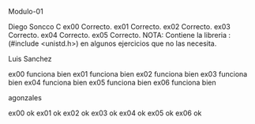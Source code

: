 Modulo-01

Diego Soncco C
ex00 Correcto. 
ex01 Correcto.
ex02 Correcto.
ex03 Correcto.
ex04 Correcto.
ex05 Correcto.
NOTA: Contiene la libreria :(#include <unistd.h>) en algunos ejercicios que no las necesita.


Luis Sanchez

ex00 funciona bien 
ex01 funciona bien 
ex02 funciona bien 
ex03 funciona bien 
ex04 funciona bien 
ex05 funciona bien 
ex06 funciona bien 

agonzales

ex00 ok
ex01 ok
ex02 ok
ex03 ok
ex04 ok
ex05 ok
ex06 ok
